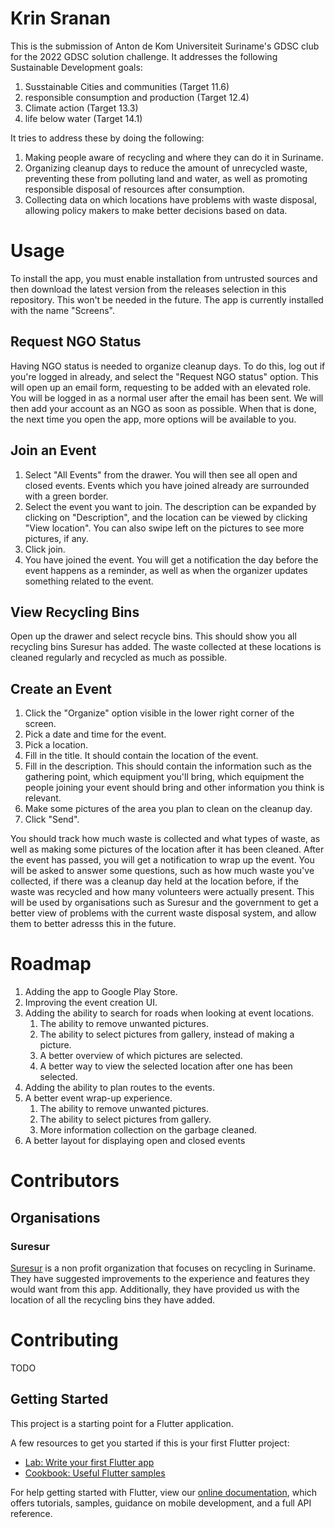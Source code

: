 
# Krin Sranan

This is the submission of Anton de Kom Universiteit Suriname's GDSC club for the 2022 GDSC solution challenge. It addresses the following Sustainable Development goals:
1. Susstainable Cities and communities (Target 11.6)
2. responsible consumption  and production (Target 12.4)
3. Climate action (Target 13.3)
4. life below water (Target 14.1)


It tries to address these by doing the following:
1. Making people aware of recycling and where they can do it in Suriname.
2. Organizing cleanup days to reduce the amount of unrecycled waste, preventing these from polluting land and water, as well as promoting responsible disposal of resources after consumption.
3. Collecting data on which locations have problems with waste disposal, allowing policy makers to make better decisions based on data.

# Usage

To install the app, you must enable installation from untrusted sources and then download the latest version from the releases selection in this repository. This won't be needed in the future. The app is currently installed with the name "Screens".

## Request NGO Status

Having NGO status is needed to organize cleanup days. To do this, log out if you're logged in already, and select the "Request NGO status" option. This will open up an email form, requesting to be added with an elevated role. You will be logged in as a normal user after the email has been sent.  We will then add your account as an NGO as soon as possible. When that is done, the next time you open the app, more options will be available to you.

## Join an Event

1. Select "All Events" from the drawer. You will then see all open and closed events. Events which you have joined already are surrounded with a green border.
2. Select the event you want to join. The description can be expanded by clicking on "Description", and the location can be viewed by clicking "View location". You can also swipe left on the pictures to see more pictures, if any.
3. Click join.
4. You have joined the event. You will get a notification the day before the event happens as a reminder, as well as when the organizer updates something related to the event.

## View Recycling Bins

Open up the drawer and select recycle bins. This should show you all recycling bins Suresur has added. The waste collected at these locations is cleaned regularly and recycled as much as possible.

## Create an Event

1. Click the "Organize" option visible in the lower right corner of the screen.
2. Pick a date and time for the event.
3. Pick a location.
4. Fill in the title. It should contain the location of the event.
5. Fill in the description. This should contain the information such as the gathering point, which equipment you'll bring, which equipment the people joining your event should bring and other information you think is relevant.
6. Make some pictures of the area you plan to clean on the cleanup day.
7. Click "Send".

You should track how much waste is collected and what types of waste, as well as making some pictures of the location after it has been cleaned.
After the event has passed, you will get a notification to wrap up the event. You will be asked to answer some questions, such as how much waste you've collected, if there was a cleanup day held at the location before, if the waste was recycled and how many volunteers were actually present.
This will be used by organisations such as Suresur and the government to get a better view of problems with the current waste disposal system, and allow them to better adresss this in the future.

# Roadmap

1. Adding the app to Google Play Store.
2. Improving the event creation UI.
3. Adding the ability to search for roads when looking at event locations.
    1. The ability to remove unwanted pictures.
    2. The ability to select pictures from gallery, instead of making a picture.
    3. A better overview of which pictures are selected.
    4. A better way to view the selected location after one has been selected.
4. Adding the ability to plan routes to the events.
5. A better event wrap-up experience.
    1. The ability to remove unwanted pictures.
    2. The ability to select pictures from gallery.
    3. More information collection on the garbage cleaned.
6. A better layout for displaying open and closed events



# Contributors

## Organisations

### Suresur

[Suresur](http://suresur.green/) is a non profit organization that focuses on recycling in Suriname. They have suggested improvements to the experience and features they would want from this app. Additionally, they have provided us with the location of all the recycling bins they have added.


# Contributing
TODO

## Getting Started

This project is a starting point for a Flutter application.

A few resources to get you started if this is your first Flutter project:

- [Lab: Write your first Flutter app](https://flutter.dev/docs/get-started/codelab)
- [Cookbook: Useful Flutter samples](https://flutter.dev/docs/cookbook)

For help getting started with Flutter, view our
[online documentation](https://flutter.dev/docs), which offers tutorials,
samples, guidance on mobile development, and a full API reference.



